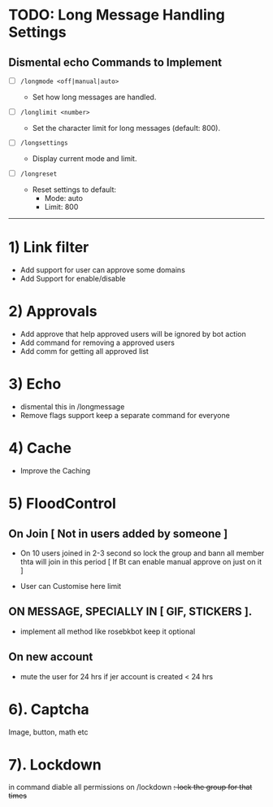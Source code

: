 # TODO: Long Message Handling Settings
## Dismental echo Commands to Implement

- [ ] `/longmode <off|manual|auto>`  
  - Set how long messages are handled.

- [ ] `/longlimit <number>`  
  - Set the character limit for long messages (default: 800).

- [ ] `/longsettings`  
  - Display current mode and limit.

- [ ] `/longreset`  
  - Reset settings to default:  
    - Mode: auto  
    - Limit: 800

---

# 1) Link filter
- Add support for user can approve some domains
- Add Support for enable/disable

# 2) Approvals
- Add approve that help approved  users will be ignored by bot action
- Add command for removing a approved users
- Add comm for getting all approved list

# 3) Echo

- dismental this in /longmessage
- Remove flags support keep a separate command for everyone

# 4) Cache

- Improve the Caching

# 5) FloodControl

## On Join [ Not in users added by someone ]

- On 10 users joined in 2-3 second so lock the group and bann all member thta will join in this period [ If Bt can enable manual approve on just on it ]

- User can Customise here limit

## ON MESSAGE, SPECIALLY IN [ GIF, STICKERS ].
- implement all method like rosebkbot keep it optional

## On new account

- mute the user for 24 hrs if jer account is created < 24 hrs

# 6). Captcha

Image, button, math etc


# 7). Lockdown

in command diable all permissions  on /lockdown <s>: lock the group for that times
